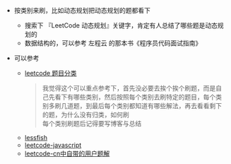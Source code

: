 - 按类别来刷，比如动态规划把动态规划的题都看下
    - 搜索下 『LeetCode 动态规划』关键字，肯定有人总结了哪些题是动态规划的
    - 数据结构的，可以参考 左程云 的那本书《程序员代码面试指南》
    
    
- 可以参考
    - [leetcode 题目分类](https://zhuanlan.zhihu.com/c_1083367494890164224)
        > 我觉得这个可以重点参考下，首先没必要去挨个挨个刷题，而是自己先看下有哪些类别，然后按照每个类别去刷特定的题目，每个类别多刷几道题，到最后每个类别都知道有哪些解法，再去看看剩下的题，为什么没有归类，如何刷  
       每个类别刷题后记得要写博客与总结
    - [lessfish](https://github.com/lessfish/leetcode)
    - [leetcode-javascript](https://github.com/chihungyu1116/leetcode-javascript)
    - [leetcode-cn中自带的用户题解](https://leetcode-cn.com/problems/median-of-two-sorted-arrays/solution/)
        